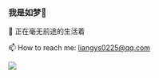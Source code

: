 ### 我是如梦👋

🔭 正在毫无前途的生活着

<!--  🌱 

👯 I’m looking to collaborate on ...

🤔 I’m looking for help with ...

💬 Ask me about ...

😄 Pronouns: ...

⚡ Fun fact: ...  -->

📫 How to reach me: liangys0225@qq.com




![](https://github-readme-stats.vercel.app/api?username=lys122519)



